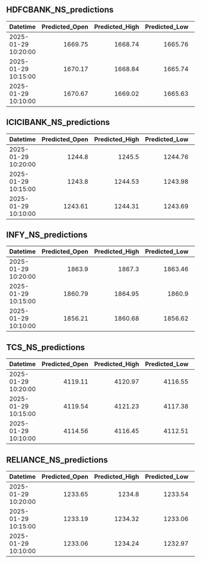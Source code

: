 ## HDFCBANK_NS_predictions
| Datetime            |   Predicted_Open |   Predicted_High |   Predicted_Low |   Predicted_Close |   Predicted_Volume |
|:--------------------|-----------------:|-----------------:|----------------:|------------------:|-------------------:|
| 2025-01-29 10:20:00 |          1669.75 |          1668.74 |         1665.76 |           1668.53 |             118596 |
| 2025-01-29 10:15:00 |          1670.17 |          1668.84 |         1665.74 |           1668.39 |             127038 |
| 2025-01-29 10:10:00 |          1670.67 |          1669.02 |         1665.63 |           1667.7  |             145416 |

## ICICIBANK_NS_predictions
| Datetime            |   Predicted_Open |   Predicted_High |   Predicted_Low |   Predicted_Close |   Predicted_Volume |
|:--------------------|-----------------:|-----------------:|----------------:|------------------:|-------------------:|
| 2025-01-29 10:20:00 |          1244.8  |          1245.5  |         1244.76 |           1244.98 |            77242.8 |
| 2025-01-29 10:15:00 |          1243.8  |          1244.53 |         1243.98 |           1244.2  |            69690.9 |
| 2025-01-29 10:10:00 |          1243.61 |          1244.31 |         1243.69 |           1244.04 |            71598.4 |

## INFY_NS_predictions
| Datetime            |   Predicted_Open |   Predicted_High |   Predicted_Low |   Predicted_Close |   Predicted_Volume |
|:--------------------|-----------------:|-----------------:|----------------:|------------------:|-------------------:|
| 2025-01-29 10:20:00 |          1863.9  |          1867.3  |         1863.46 |           1863.67 |            35677.3 |
| 2025-01-29 10:15:00 |          1860.79 |          1864.95 |         1860.9  |           1861    |            38289.7 |
| 2025-01-29 10:10:00 |          1856.21 |          1860.68 |         1856.62 |           1856.65 |            39972.2 |

## TCS_NS_predictions
| Datetime            |   Predicted_Open |   Predicted_High |   Predicted_Low |   Predicted_Close |   Predicted_Volume |
|:--------------------|-----------------:|-----------------:|----------------:|------------------:|-------------------:|
| 2025-01-29 10:20:00 |          4119.11 |          4120.97 |         4116.55 |           4119.81 |            24722.9 |
| 2025-01-29 10:15:00 |          4119.54 |          4121.23 |         4117.38 |           4122.63 |            27774.4 |
| 2025-01-29 10:10:00 |          4114.56 |          4116.45 |         4112.51 |           4118.89 |            28336.2 |

## RELIANCE_NS_predictions
| Datetime            |   Predicted_Open |   Predicted_High |   Predicted_Low |   Predicted_Close |   Predicted_Volume |
|:--------------------|-----------------:|-----------------:|----------------:|------------------:|-------------------:|
| 2025-01-29 10:20:00 |          1233.65 |          1234.8  |         1233.54 |           1233.94 |            81484.7 |
| 2025-01-29 10:15:00 |          1233.19 |          1234.32 |         1233.06 |           1233.45 |            86009.2 |
| 2025-01-29 10:10:00 |          1233.06 |          1234.24 |         1232.97 |           1233.28 |            94326.8 |

